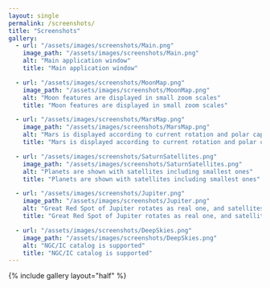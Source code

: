 ```yaml
---
layout: single
permalink: /screenshots/
title: "Screenshots"
gallery:
  - url: "/assets/images/screenshots/Main.png"
    image_path: "/assets/images/screenshots/Main.png"
    alt: "Main application window"
    title: "Main application window"

  - url: "/assets/images/screenshots/MoonMap.png"
    image_path: "/assets/images/screenshots/MoonMap.png"
    alt: "Moon features are displayed in small zoom scales"
    title: "Moon features are displayed in small zoom scales"

  - url: "/assets/images/screenshots/MarsMap.png"
    image_path: "/assets/images/screenshots/MarsMap.png"
    alt: "Mars is displayed according to current rotation and polar caps sizes"
    title: "Mars is displayed according to current rotation and polar caps sizes"

  - url: "/assets/images/screenshots/SaturnSatellites.png"
    image_path: "/assets/images/screenshots/SaturnSatellites.png"
    alt: "Planets are shown with satellites including smallest ones"
    title: "Planets are shown with satellites including smallest ones"

  - url: "/assets/images/screenshots/Jupiter.png"
    image_path: "/assets/images/screenshots/Jupiter.png"
    alt: "Great Red Spot of Jupiter rotates as real one, and satellites shadows also taken into account"
    title: "Great Red Spot of Jupiter rotates as real one, and satellites shadows also taken into account"

  - url: "/assets/images/screenshots/DeepSkies.png"
    image_path: "/assets/images/screenshots/DeepSkies.png"
    alt: "NGC/IC catalog is supported"
    title: "NGC/IC catalog is supported"
---
```


{% include gallery layout="half" %}